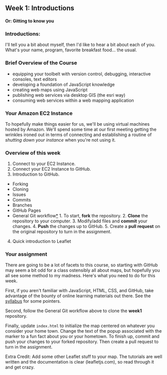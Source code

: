 ## Week 1: Introductions
#### Or: Gitting to know you

### Introductions:
I'll tell you a bit about myself, then I'd like to hear a bit about each of you. What's your name, program, favorite breakfast food... the usual.

### Brief Overview of the Course
- equipping your toolbelt with version control, debugging, interactive consoles, text editors
- developing a foundation of JavaScript knowledge
- creating web maps using JavaScript 
- publishing web services via desktop GIS (the esri way)
- consuming web services within a web mapping application

### Your Amazon EC2 Instance
To hopefully make things easier for us, we'll be using virtual machines hosted by Amazon. We'll spend some time at our first meeting getting the wrinkles ironed out in terms of connecting and establishing a routine of *shutting down your instance* when you're not using it.

### Overview of this week
1.  Connect to your EC2 Instance.
2.  Connect your EC2 Instance to GitHub.
3.  Introduction to GitHub.
  -  Forking
  -  Cloning
  -  Issues
  -  Commits
  -  Branches
  -  GitHub Pages
  -  General Git workflow[\*](1)
    1. To start, **fork** the repository.
    2. **Clone** the repository to your computer.
    3. Modify/add files and **commit** your changes.
    4. **Push** the changes up to GitHub.
    5. Create a **pull request** on the original repository to turn in the assignment.
4.  Quick introduction to Leaflet

### Your assignment
There are going to be a lot of facets to this course, so starting with GitHub may seem a bit odd for a class ostensibly all about maps, but hopefully you all see some method to my madness. Here's what you need to do for this week.

First, if you aren't familiar with JavaScript, HTML, CSS, and GitHub, take advantage of the bounty of online learning materials out there. See the [syllabus](https://github.com/umn-gis-5574/syllabus/blob/master/syllabus.md) for some pointers.

Second, follow the General Git workflow above to clone the **week1** repository.

Finally, update `index.html` to initialize the map centered on whatever you consider your home town. Change the text of the popup associated with the marker to a fun fact about you or your hometown. To finish up, commit and push your changes to your forked repository. Then create a pull request to turn in the assignment. 

Extra Credit: Add some other Leaflet stuff to your map. The tutorials are well written and the documentation is clear (leafletjs.com), so read through it and get crazy.



[1]: https://education.github.com/guide/forks
